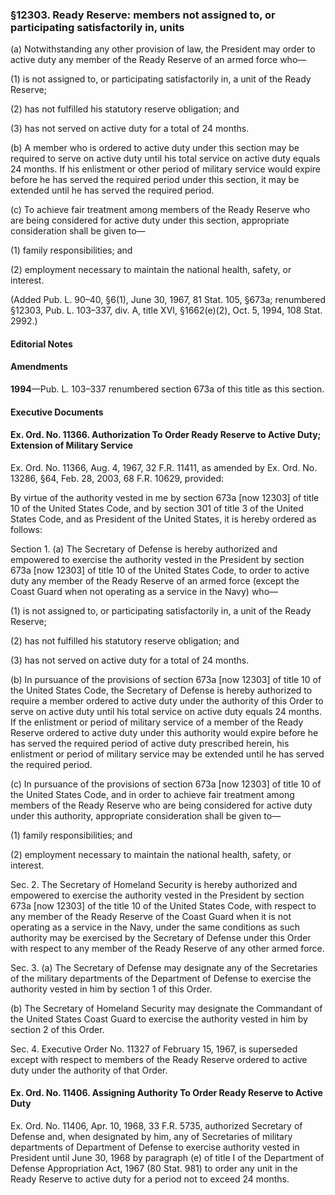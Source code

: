 ### §12303. Ready Reserve: members not assigned to, or participating satisfactorily in, units ###

(a) Notwithstanding any other provision of law, the President may order to active duty any member of the Ready Reserve of an armed force who—

(1) is not assigned to, or participating satisfactorily in, a unit of the Ready Reserve;

(2) has not fulfilled his statutory reserve obligation; and

(3) has not served on active duty for a total of 24 months.

(b) A member who is ordered to active duty under this section may be required to serve on active duty until his total service on active duty equals 24 months. If his enlistment or other period of military service would expire before he has served the required period under this section, it may be extended until he has served the required period.

(c) To achieve fair treatment among members of the Ready Reserve who are being considered for active duty under this section, appropriate consideration shall be given to—

(1) family responsibilities; and

(2) employment necessary to maintain the national health, safety, or interest.

(Added Pub. L. 90–40, §6(1), June 30, 1967, 81 Stat. 105, §673a; renumbered §12303, Pub. L. 103–337, div. A, title XVI, §1662(e)(2), Oct. 5, 1994, 108 Stat. 2992.)

#### **Editorial Notes** ####

#### Amendments ####

**1994**—Pub. L. 103–337 renumbered section 673a of this title as this section.

#### **Executive Documents** ####

#### Ex. Ord. No. 11366. Authorization To Order Ready Reserve to Active Duty; Extension of Military Service ####

Ex. Ord. No. 11366, Aug. 4, 1967, 32 F.R. 11411, as amended by Ex. Ord. No. 13286, §64, Feb. 28, 2003, 68 F.R. 10629, provided:

By virtue of the authority vested in me by section 673a [now 12303] of title 10 of the United States Code, and by section 301 of title 3 of the United States Code, and as President of the United States, it is hereby ordered as follows:

Section 1. (a) The Secretary of Defense is hereby authorized and empowered to exercise the authority vested in the President by section 673a [now 12303] of title 10 of the United States Code, to order to active duty any member of the Ready Reserve of an armed force (except the Coast Guard when not operating as a service in the Navy) who—

(1) is not assigned to, or participating satisfactorily in, a unit of the Ready Reserve;

(2) has not fulfilled his statutory reserve obligation; and

(3) has not served on active duty for a total of 24 months.

(b) In pursuance of the provisions of section 673a [now 12303] of title 10 of the United States Code, the Secretary of Defense is hereby authorized to require a member ordered to active duty under the authority of this Order to serve on active duty until his total service on active duty equals 24 months. If the enlistment or period of military service of a member of the Ready Reserve ordered to active duty under this authority would expire before he has served the required period of active duty prescribed herein, his enlistment or period of military service may be extended until he has served the required period.

(c) In pursuance of the provisions of section 673a [now 12303] of title 10 of the United States Code, and in order to achieve fair treatment among members of the Ready Reserve who are being considered for active duty under this authority, appropriate consideration shall be given to—

(1) family responsibilities; and

(2) employment necessary to maintain the national health, safety, or interest.

Sec. 2. The Secretary of Homeland Security is hereby authorized and empowered to exercise the authority vested in the President by section 673a [now 12303] of the title 10 of the United States Code, with respect to any member of the Ready Reserve of the Coast Guard when it is not operating as a service in the Navy, under the same conditions as such authority may be exercised by the Secretary of Defense under this Order with respect to any member of the Ready Reserve of any other armed force.

Sec. 3. (a) The Secretary of Defense may designate any of the Secretaries of the military departments of the Department of Defense to exercise the authority vested in him by section 1 of this Order.

(b) The Secretary of Homeland Security may designate the Commandant of the United States Coast Guard to exercise the authority vested in him by section 2 of this Order.

Sec. 4. Executive Order No. 11327 of February 15, 1967, is superseded except with respect to members of the Ready Reserve ordered to active duty under the authority of that Order.

#### Ex. Ord. No. 11406. Assigning Authority To Order Ready Reserve to Active Duty ####

Ex. Ord. No. 11406, Apr. 10, 1968, 33 F.R. 5735, authorized Secretary of Defense and, when designated by him, any of Secretaries of military departments of Department of Defense to exercise authority vested in President until June 30, 1968 by paragraph (e) of title I of the Department of Defense Appropriation Act, 1967 (80 Stat. 981) to order any unit in the Ready Reserve to active duty for a period not to exceed 24 months.